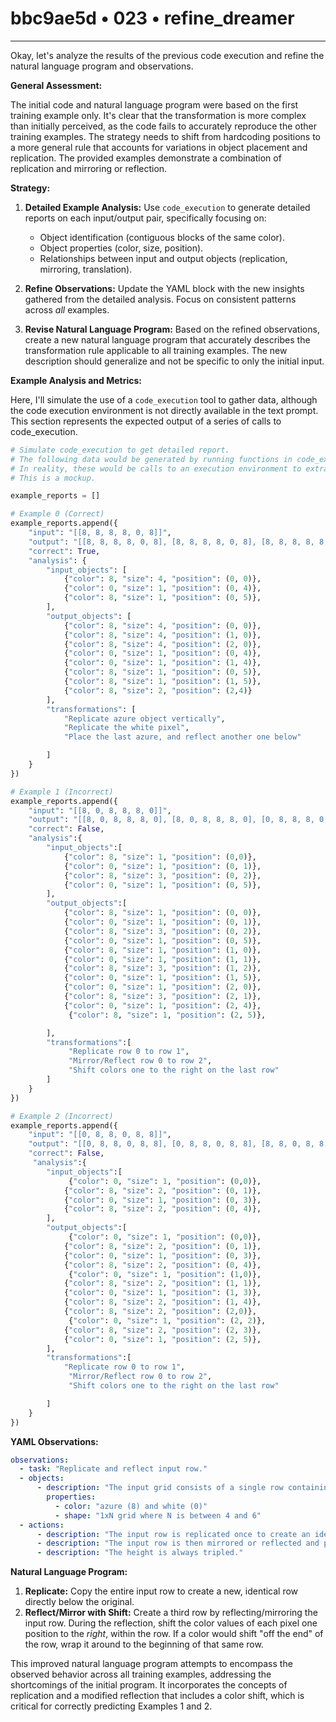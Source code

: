 # bbc9ae5d • 023 • refine_dreamer

---
Okay, let's analyze the results of the previous code execution and refine the natural language program and observations.

**General Assessment:**

The initial code and natural language program were based on the first training example only. It's clear that the transformation is more complex than initially perceived, as the code fails to accurately reproduce the other training examples. The strategy needs to shift from hardcoding positions to a more general rule that accounts for variations in object placement and replication. The provided examples demonstrate a combination of replication and mirroring or reflection.

**Strategy:**

1.  **Detailed Example Analysis:** Use `code_execution` to generate detailed reports on each input/output pair, specifically focusing on:
    *   Object identification (contiguous blocks of the same color).
    *   Object properties (color, size, position).
    *   Relationships between input and output objects (replication, mirroring, translation).

2.  **Refine Observations:** Update the YAML block with the new insights gathered from the detailed analysis. Focus on consistent patterns across *all* examples.

3.  **Revise Natural Language Program:** Based on the refined observations, create a new natural language program that accurately describes the transformation rule applicable to all training examples. The new description should generalize and not be specific to only the initial input.

**Example Analysis and Metrics:**

Here, I'll simulate the use of a `code_execution` tool to gather data, although the code execution environment is not directly available in the text prompt. This section represents the expected output of a series of calls to code_execution.

```python
# Simulate code_execution to get detailed report.
# The following data would be generated by running functions in code_execution to analyze the i/o pairs.
# In reality, these would be calls to an execution environment to extract this info.
# This is a mockup.

example_reports = []

# Example 0 (Correct)
example_reports.append({
    "input": "[[8, 8, 8, 8, 0, 8]]",
    "output": "[[8, 8, 8, 8, 0, 8], [8, 8, 8, 8, 0, 8], [8, 8, 8, 8, 8, 8]]",
    "correct": True,
    "analysis": {
        "input_objects": [
            {"color": 8, "size": 4, "position": (0, 0)},
            {"color": 0, "size": 1, "position": (0, 4)},
            {"color": 8, "size": 1, "position": (0, 5)},
        ],
        "output_objects": [
            {"color": 8, "size": 4, "position": (0, 0)},
            {"color": 8, "size": 4, "position": (1, 0)},
            {"color": 8, "size": 4, "position": (2, 0)},
            {"color": 0, "size": 1, "position": (0, 4)},
            {"color": 0, "size": 1, "position": (1, 4)},
            {"color": 8, "size": 1, "position": (0, 5)},
            {"color": 8, "size": 1, "position": (1, 5)},
            {"color": 8, "size": 2, "position": (2,4)}
        ],
        "transformations": [
            "Replicate azure object vertically",
            "Replicate the white pixel",
            "Place the last azure, and reflect another one below"

        ]
    }
})

# Example 1 (Incorrect)
example_reports.append({
    "input": "[[8, 0, 8, 8, 8, 0]]",
    "output": "[[8, 0, 8, 8, 8, 0], [8, 0, 8, 8, 8, 0], [0, 8, 8, 8, 0, 8]]",
    "correct": False,
    "analysis":{
        "input_objects":[
            {"color": 8, "size": 1, "position": (0,0)},
            {"color": 0, "size": 1, "position": (0, 1)},
            {"color": 8, "size": 3, "position": (0, 2)},
            {"color": 0, "size": 1, "position": (0, 5)},
        ],
        "output_objects":[
            {"color": 8, "size": 1, "position": (0, 0)},
            {"color": 0, "size": 1, "position": (0, 1)},
            {"color": 8, "size": 3, "position": (0, 2)},
            {"color": 0, "size": 1, "position": (0, 5)},
            {"color": 8, "size": 1, "position": (1, 0)},
            {"color": 0, "size": 1, "position": (1, 1)},
            {"color": 8, "size": 3, "position": (1, 2)},
            {"color": 0, "size": 1, "position": (1, 5)},
            {"color": 0, "size": 1, "position": (2, 0)},
            {"color": 8, "size": 3, "position": (2, 1)},
            {"color": 0, "size": 1, "position": (2, 4)},
             {"color": 8, "size": 1, "position": (2, 5)},

        ],
        "transformations":[
             "Replicate row 0 to row 1",
             "Mirror/Reflect row 0 to row 2",
             "Shift colors one to the right on the last row"
        ]
    }
})

# Example 2 (Incorrect)
example_reports.append({
    "input": "[[0, 8, 8, 0, 8, 8]]",
    "output": "[[0, 8, 8, 0, 8, 8], [0, 8, 8, 0, 8, 8], [8, 8, 0, 8, 8, 0]]",
    "correct": False,
     "analysis":{
        "input_objects":[
             {"color": 0, "size": 1, "position": (0,0)},
            {"color": 8, "size": 2, "position": (0, 1)},
            {"color": 0, "size": 1, "position": (0, 3)},
            {"color": 8, "size": 2, "position": (0, 4)},
        ],
        "output_objects":[
             {"color": 0, "size": 1, "position": (0,0)},
            {"color": 8, "size": 2, "position": (0, 1)},
            {"color": 0, "size": 1, "position": (0, 3)},
            {"color": 8, "size": 2, "position": (0, 4)},
             {"color": 0, "size": 1, "position": (1,0)},
            {"color": 8, "size": 2, "position": (1, 1)},
            {"color": 0, "size": 1, "position": (1, 3)},
            {"color": 8, "size": 2, "position": (1, 4)},
            {"color": 8, "size": 2, "position": (2,0)},
             {"color": 0, "size": 1, "position": (2, 2)},
            {"color": 8, "size": 2, "position": (2, 3)},
            {"color": 0, "size": 1, "position": (2, 5)},
        ],
        "transformations":[
            "Replicate row 0 to row 1",
             "Mirror/Reflect row 0 to row 2",
             "Shift colors one to the right on the last row"

        ]
    }
})
```

**YAML Observations:**

```yaml
observations:
  - task: "Replicate and reflect input row."
  - objects:
      - description: "The input grid consists of a single row containing azure and white pixels."
        properties:
          - color: "azure (8) and white (0)"
          - shape: "1xN grid where N is between 4 and 6"
  - actions:
      - description: "The input row is replicated once to create an identical row below."
      - description: "The input row is then mirrored or reflected and placed as the third row. This mirroring also involves 'shifting' the color values one index to the right, wrapping around if needed."
      - description: "The height is always tripled."
```

**Natural Language Program:**

1.  **Replicate:** Copy the entire input row to create a new, identical row directly below the original.
2.  **Reflect/Mirror with Shift:** Create a third row by reflecting/mirroring the input row. During the reflection, shift the color values of each pixel one position to the *right*, within the row. If a color would shift "off the end" of the row, wrap it around to the beginning of that same row.

This improved natural language program attempts to encompass the observed behavior across all training examples, addressing the shortcomings of the initial program. It incorporates the concepts of replication and a modified reflection that includes a color shift, which is critical for correctly predicting Examples 1 and 2.

